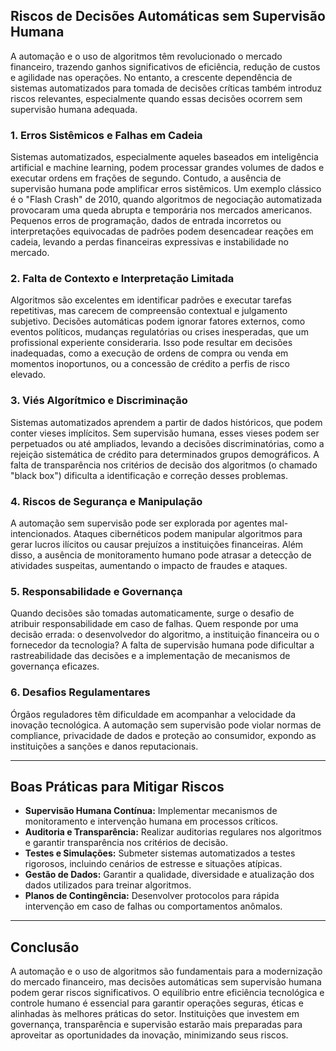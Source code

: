 ## Riscos de Decisões Automáticas sem Supervisão Humana

A automação e o uso de algoritmos têm revolucionado o mercado financeiro, trazendo ganhos significativos de eficiência, redução de custos e agilidade nas operações. No entanto, a crescente dependência de sistemas automatizados para tomada de decisões críticas também introduz riscos relevantes, especialmente quando essas decisões ocorrem sem supervisão humana adequada.

### 1. **Erros Sistêmicos e Falhas em Cadeia**

Sistemas automatizados, especialmente aqueles baseados em inteligência artificial e machine learning, podem processar grandes volumes de dados e executar ordens em frações de segundo. Contudo, a ausência de supervisão humana pode amplificar erros sistêmicos. Um exemplo clássico é o "Flash Crash" de 2010, quando algoritmos de negociação automatizada provocaram uma queda abrupta e temporária nos mercados americanos. Pequenos erros de programação, dados de entrada incorretos ou interpretações equivocadas de padrões podem desencadear reações em cadeia, levando a perdas financeiras expressivas e instabilidade no mercado.

### 2. **Falta de Contexto e Interpretação Limitada**

Algoritmos são excelentes em identificar padrões e executar tarefas repetitivas, mas carecem de compreensão contextual e julgamento subjetivo. Decisões automáticas podem ignorar fatores externos, como eventos políticos, mudanças regulatórias ou crises inesperadas, que um profissional experiente consideraria. Isso pode resultar em decisões inadequadas, como a execução de ordens de compra ou venda em momentos inoportunos, ou a concessão de crédito a perfis de risco elevado.

### 3. **Viés Algorítmico e Discriminação**

Sistemas automatizados aprendem a partir de dados históricos, que podem conter vieses implícitos. Sem supervisão humana, esses vieses podem ser perpetuados ou até ampliados, levando a decisões discriminatórias, como a rejeição sistemática de crédito para determinados grupos demográficos. A falta de transparência nos critérios de decisão dos algoritmos (o chamado "black box") dificulta a identificação e correção desses problemas.

### 4. **Riscos de Segurança e Manipulação**

A automação sem supervisão pode ser explorada por agentes mal-intencionados. Ataques cibernéticos podem manipular algoritmos para gerar lucros ilícitos ou causar prejuízos a instituições financeiras. Além disso, a ausência de monitoramento humano pode atrasar a detecção de atividades suspeitas, aumentando o impacto de fraudes e ataques.

### 5. **Responsabilidade e Governança**

Quando decisões são tomadas automaticamente, surge o desafio de atribuir responsabilidade em caso de falhas. Quem responde por uma decisão errada: o desenvolvedor do algoritmo, a instituição financeira ou o fornecedor da tecnologia? A falta de supervisão humana pode dificultar a rastreabilidade das decisões e a implementação de mecanismos de governança eficazes.

### 6. **Desafios Regulamentares**

Órgãos reguladores têm dificuldade em acompanhar a velocidade da inovação tecnológica. A automação sem supervisão pode violar normas de compliance, privacidade de dados e proteção ao consumidor, expondo as instituições a sanções e danos reputacionais.

---

## **Boas Práticas para Mitigar Riscos**

- **Supervisão Humana Contínua:** Implementar mecanismos de monitoramento e intervenção humana em processos críticos.
- **Auditoria e Transparência:** Realizar auditorias regulares nos algoritmos e garantir transparência nos critérios de decisão.
- **Testes e Simulações:** Submeter sistemas automatizados a testes rigorosos, incluindo cenários de estresse e situações atípicas.
- **Gestão de Dados:** Garantir a qualidade, diversidade e atualização dos dados utilizados para treinar algoritmos.
- **Planos de Contingência:** Desenvolver protocolos para rápida intervenção em caso de falhas ou comportamentos anômalos.

---

## **Conclusão**

A automação e o uso de algoritmos são fundamentais para a modernização do mercado financeiro, mas decisões automáticas sem supervisão humana podem gerar riscos significativos. O equilíbrio entre eficiência tecnológica e controle humano é essencial para garantir operações seguras, éticas e alinhadas às melhores práticas do setor. Instituições que investem em governança, transparência e supervisão estarão mais preparadas para aproveitar as oportunidades da inovação, minimizando seus riscos.